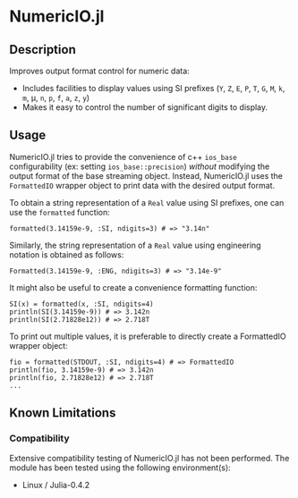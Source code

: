 # NumericIO.jl

## Description

Improves output format control for numeric data:

 - Includes facilities to display values using SI prefixes (`Y`, `Z`, `E`, `P`, `T`, `G`, `M`, `k`, `m`, &mu;, `n`, `p`, `f`, `a`, `z`, `y`)
 - Makes it easy to control the number of significant digits to display.

## Usage

NumericIO.jl tries to provide the convenience of c++ `ios_base` configurability (ex: setting `ios_base::precision`) *without* modifying the output format of the base streaming object. Instead, NumericIO.jl uses the `FormattedIO` wrapper object to print data with the desired output format.

To obtain a string representation of a `Real` value using SI prefixes, one can use the `formatted` function:

	formatted(3.14159e-9, :SI, ndigits=3) # => "3.14n"

Similarly, the string representation of a `Real` value using engineering notation is obtained as follows:

	Formatted(3.14159e-9, :ENG, ndigits=3) # => "3.14e-9"

It might also be useful to create a convenience formatting function:

	SI(x) = formatted(x, :SI, ndigits=4)
	println(SI(3.14159e-9)) # => 3.142n
	println(SI(2.71828e12)) # => 2.718T

To print out multiple values, it is preferable to directly create a FormattedIO wrapper object:

	fio = formatted(STDOUT, :SI, ndigits=4) # => FormattedIO
	println(fio, 3.14159e-9) # => 3.142n
	println(fio, 2.71828e12) # => 2.718T
	...

## Known Limitations

### Compatibility

Extensive compatibility testing of NumericIO.jl has not been performed.  The module has been tested using the following environment(s):

 - Linux / Julia-0.4.2

